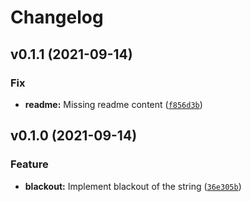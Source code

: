 # Changelog

<!--next-version-placeholder-->

## v0.1.1 (2021-09-14)
### Fix
* **readme:** Missing readme content ([`f856d3b`](https://github.com/jojoee/strblackout/commit/f856d3bddb4791c9cdeecd49ae1583c4a1f92fc3))

## v0.1.0 (2021-09-14)
### Feature
* **blackout:** Implement blackout of the string ([`36e305b`](https://github.com/jojoee/strblackout/commit/36e305bfaa50ce5195bd93b4b849bd362760926f))
